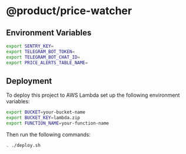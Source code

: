 # @product/price-watcher

## Environment Variables

```bash
export SENTRY_KEY=
export TELEGRAM_BOT_TOKEN=
export TELEGRAM_BOT_CHAT_ID=
export PRICE_ALERTS_TABLE_NAME=
```

## Deployment

To deploy this project to AWS Lambda set up the following environment variables:

```bash
export BUCKET=your-bucket-name
export BUCKET_KEY=lambda.zip
export FUNCTION_NAME=your-function-name
```

Then run the following commands:

```bash
. ./deploy.sh
```

